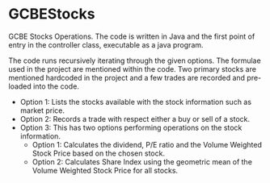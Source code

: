 # GCBEStocks
GCBE Stocks Operations. 
The code is written in Java and the first point of entry in the controller class, executable as a java program.

The code runs recursively iterating through the given options. The formulae used in the project are mentioned within the code. Two primary stocks are mentioned hardcoded in the project and a few trades are recorded and pre-loaded into the code. 
- Option 1: Lists the stocks available with the stock information such as market price.
- Option 2: Records a trade with respect either a buy or sell of a stock. 
- Option 3: This has two options performing operations on the stock information.
	- Option 1: Calculates the dividend, P/E ratio and the Volume Weighted Stock Price based on the chosen stock. 
	- Option 2: Calculates Share Index using the geometric mean of the Volume Weighted Stock Price for all stocks.
